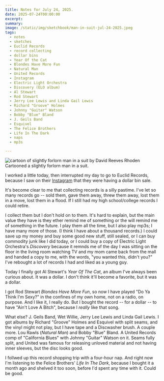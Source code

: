 ```yaml
---
title: Notes for July 24, 2025.
date: 2025-07-24T00:00:00
excerpt: 
summary: 
image: /static/img/sketchbook/man-in-suit-jul-24-2025.jpeg
tags:
  - notes
  - sketches
  - Euclid Records
  - record collecting
  - dollar bins
  - Year Of the Cat
  - Blondes Have More Fun
  - Natural Man
  - United Records
  - Instagram
  - Electric Light Orchestra
  - Discovery (ELO album)
  - Al Stewart
  - Rod Stewart
  - Jerry Lee Lewis and Linda Gail Lewis
  - Richard "Groove" Holmes
  - Johnny "Guitar" Watson
  - Bobby "Blue" Bland
  - J. Geils Band
  - Esquivel
  - The Felice Brothers
  - Life In The Dark
  - naps
  - mp3s

---
```


![cartoon of slightly forlorn man in a suit by David Reeves Rhoden](/static/img/sketchbook/man-in-suit-jul-24-2025.jpeg)
Cartooned a slightly forlorn man in a suit.

I worked a little today, then interrupted my day to go to Euclid Records, because I saw on their [Instagram](https://www.instagram.com/euclidrecordsnola/) that they were having a dollar bin sale.

It's become clear to me that collecting records is a silly pastime. I've let so many records go -- sold them, gave them away, threw them away, lost them in a move, lost them in a flood. If I still had my high school/college records I could retire.

I collect them but I don't hold on to them. It's hard to explain, but the main value they have is they ether remind me of something or the will remind me of something in the future. I play them all the time, but I also play mp3s; I have many more of those. (I think I have about a thousand records.) I could save up my money and buy some good new stuff, still sealed, or I can buy commodity junk like I did today, or I could buy a copy of Electric Light Orchestra's _Discovery_ because it remnds me of the day I was sitting on the floor in the living room watching TV and my mom came back from the mall and handed a copy to me, with the words, "you wanted this, didn't you?" I've rebought a lot of records I had and liked as a young guy.

Today I finally got Al Stewart's _Year Of The Cat_, an album I've always been curious about. It was a dollar. I don't think it'll become a favorite, but it was a dollar.

I got Rod Stewart _Blondes Have More Fun_, so now I have played "Do Ya Think I'm Sexy?" in the confines of my own home, not on a radio, on purpose. And I like it, I really do. But I bought the record -- for a dollar -- to have "Ain't Love A Bitch", because I _really_ like that song.

What else? J. Geils Band, Wet Willie, Jerry Lee Lewis and Linda Gail Lewis. I got albums by Richard "Groove" Holmes and Esquivel with split seams, and the vinyl might not play, but I have tape and a Discwasher brush. A couple more. Lou Rawls (_Natural Man_) and Bobby "Blue" Bland. A United Records comp of "California Blues" with Johnny "Guitar" Watson on it. Seams fully split, and United was famous for releasing unloved material and not having inner sleeves, but the disc looks good.

I follwed up this record shopping trip with a four-hour nap. And right now I'm listening to the Felice Brothers' _Life In The Dark_, because I bought it a month ago and shelved it too soon, before I'd spent any time with it. Could be good.
